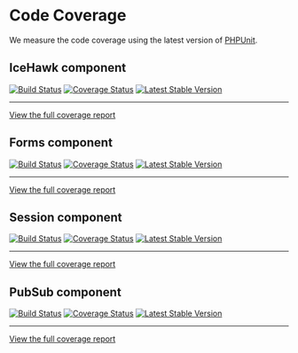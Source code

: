 # Code Coverage

We measure the code coverage using the latest version of [PHPUnit](https://phpunit.de).

## <i class="fa fa-github"></i> IceHawk component

[![Build Status](https://travis-ci.org/icehawk/icehawk.svg?branch=master)](https://travis-ci.org/icehawk/icehawk)
[![Coverage Status](https://coveralls.io/repos/github/icehawk/icehawk/badge.svg?branch=master)](https://coveralls.io/github/icehawk/icehawk?branch=master)
[![Latest Stable Version](https://poser.pugx.org/icehawk/icehawk/v/stable)](https://packagist.org/packages/icehawk/icehawk)
 
---
 
<a href="/coverage/icehawk/index.html" class="btn btn-primary" target="_blank">View the full coverage report</a>

## <i class="fa fa-github"></i> Forms component

[![Build Status](https://travis-ci.org/icehawk/forms.svg?branch=master)](https://travis-ci.org/icehawk/forms)
[![Coverage Status](https://coveralls.io/repos/github/icehawk/forms/badge.svg?branch=master)](https://coveralls.io/github/icehawk/forms?branch=master)
[![Latest Stable Version](https://poser.pugx.org/icehawk/forms/v/stable)](https://packagist.org/packages/icehawk/forms) 
 
---
 
<a href="/coverage/forms/index.html" class="btn btn-primary" target="_blank">View the full coverage report</a>

## <i class="fa fa-github"></i> Session component

[![Build Status](https://travis-ci.org/icehawk/session.svg?branch=master)](https://travis-ci.org/icehawk/session)
[![Coverage Status](https://coveralls.io/repos/github/icehawk/session/badge.svg?branch=master)](https://coveralls.io/github/icehawk/session?branch=master)
[![Latest Stable Version](https://poser.pugx.org/icehawk/session/v/stable)](https://packagist.org/packages/icehawk/session) 

---

<a href="/coverage/session/index.html" class="btn btn-primary" target="_blank">View the full coverage report</a>

## <i class="fa fa-github"></i> PubSub component

[![Build Status](https://travis-ci.org/icehawk/pubsub.svg?branch=master)](https://travis-ci.org/icehawk/pubsub)
[![Coverage Status](https://coveralls.io/repos/github/icehawk/pubsub/badge.svg?branch=master)](https://coveralls.io/github/icehawk/pubsub?branch=master)
[![Latest Stable Version](https://poser.pugx.org/icehawk/pubsub/v/stable)](https://packagist.org/packages/icehawk/pubsub)

---

<a href="/coverage/pubsub/index.html" class="btn btn-primary" target="_blank">View the full coverage report</a>
